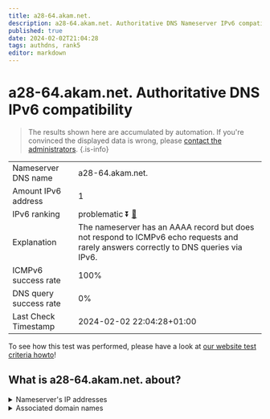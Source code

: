 ```yaml
---
title: a28-64.akam.net.
description: a28-64.akam.net. Authoritative DNS Nameserver IPv6 compatibility
published: true
date: 2024-02-02T21:04:28
tags: authdns, rank5
editor: markdown
---
```


# a28-64.akam.net. Authoritative DNS IPv6 compatibility

> The results shown here are accumulated by automation. If you're convinced the displayed data is wrong, please [contact the administrators](/howto/chat). 
{.is-info}




|   |   |
| - | - |
| Nameserver DNS name | a28-64.akam.net.
| Amount IPv6 address | 1
| IPv6 ranking | problematic :arrow_double_down: [🔗](/howto/ranking) |
| Explanation | The nameserver has an AAAA record but does not respond to ICMPv6 echo requests and rarely answers correctly to DNS queries via IPv6. |
| ICMPv6 success rate | 100%|
| DNS query success rate | 0% |
| Last Check Timestamp | 2024-02-02 22:04:28+01:00 |

To see how this test was performed, please have a look at [our website test criteria howto](/howto/testcriteria/authdns)!


## What is a28-64.akam.net. about?




<details>
<summary>Nameserver's IP addresses</summary>

2600:1480:d800::40

</details>



<details>
<summary>Associated domain names</summary>

www.amd.com

</details>
